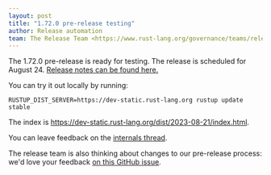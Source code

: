 ```yaml
---
layout: post
title: "1.72.0 pre-release testing"
author: Release automation
team: The Release Team <https://www.rust-lang.org/governance/teams/release>
---
```


The 1.72.0 pre-release is ready for testing. The release is scheduled for
August 24. [Release notes can be found here.][relnotes]

You can try it out locally by running:

```plain
RUSTUP_DIST_SERVER=https://dev-static.rust-lang.org rustup update stable
```

The index is <https://dev-static.rust-lang.org/dist/2023-08-21/index.html>.

You can leave feedback on the [internals thread](https://internals.rust-lang.org/t/rust-1-72-0-pre-release-testing/19386).

The release team is also thinking about changes to our pre-release process:
we'd love your feedback [on this GitHub issue][feedback].

[relnotes]: https://github.com/rust-lang/rust/blob/stable/RELEASES.md#version-1720-2023-08-24
[feedback]: https://github.com/rust-lang/release-team/issues/16
    